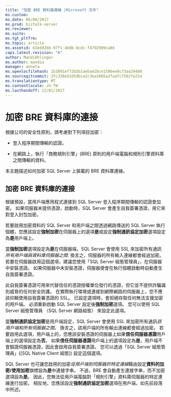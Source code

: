 ```yaml
---
title: "加密 BRE 資料庫連線 |Microsoft 文件"
ms.custom: 
ms.date: 06/08/2017
ms.prod: biztalk-server
ms.reviewer: 
ms.suite: 
ms.tgt_pltfrm: 
ms.topic: article
ms.assetid: 63edd2bb-97f1-4b8b-8cdc-f4792909ca86
caps.latest.revision: "6"
author: MandiOhlinger
ms.author: mandia
manager: anneta
ms.openlocfilehash: 1b3891ef72b5b1aeba42bce1586ee9c73aa29408
ms.sourcegitcommit: 3fc338e52d5dbca2c3ea1685a2faafc7582fe23a
ms.translationtype: MT
ms.contentlocale: zh-TW
ms.lasthandoff: 12/01/2017
---
```

# <a name="encrypt-the-connection-to-the-bre-database"></a>加密 BRE 資料庫的連接
根據公司的安全性原則，請考慮對下列項目加密：  
  
-   登入程序期間傳輸的認證。  
  
-   在網路上，執行「商務規則引擎」(BRE) 原則的用戶端電腦和規則引擎資料庫之間傳輸的資料。  
  
 本主題描述如何加密 SQL Server 上裝載的 BRE 資料庫連線。  
  
## <a name="encrypt-the-connection-to-the-bre-database"></a>加密 BRE 資料庫的連接
 根據預設，當用戶端應用程式連接到 SQL Server 登入程序期間傳輸的認證會加密。 如果伺服器未提供憑證，啟動時，SQL Server 會產生自我簽署憑證，用它來對登入封包加密。  
  
 若要啟用加密資料的 SQL Server 和用戶端之間透過網路傳送的 SQL Server 執行個體，您應該設定**強制加密**在伺服器上的選項**是**或設定**強制通訊協定加密**選項設定為**是**用戶端上。  
  
 當**強制加密**選項設定為**是**在伺服器端，SQL Server 會使用 SSL 來加密所有通訊*所有用戶端與資料庫伺服器之間*. 換言之，伺服器的所有輸入連線都會經過加密。 若要在伺服器啟用這個選項，建議您使用「SQL Server 組態管理員」，在伺服器中安裝憑證。 如果伺服器中未安裝憑證，伺服器便會在執行個體啟動時自動產生自我簽署憑證。  
  
 此自我簽署憑證可用來代替信任的憑證授權單位發行的憑證，但它並不提供詐騙識別威脅的任何安全防護。 在實際執行環境或連接到網際網路的伺服器上，您不應該仰賴使用自我簽署憑證的 SSL。 已設定選項時，會拒絕存取任何無法支援加密的用戶端。 必須重新啟動 SQL Server 設定後**強制加密**選項。 您可以使用 SQL Server 組態管理員 （SQL Server 網路組態） 來設定此選項。  
  
 當**強制通訊協定加密**是用戶端設定，SQL Server 會使用 SSL 來加密所有通訊*該用戶端和所有伺服器之間*。 換言之，該用戶端的所有輸出連線都會經過加密。 若要啟用此選項，用戶端上的，您應該安裝憑證的伺服器上如果**信任伺服器憑證**用戶端上的選項設定為**否**。 如果**信任伺服器憑證**用戶端上的選項設定為**是**，用戶端不會驗證伺服器憑證，因此會啟用自我簽署憑證。 您可以透過「SQL Server 組態管理員」([SQL Native Client 組態]) 設定這個選項。  
  
 SQL Server 也可讓您啟用的加密*從用戶端到伺服器的特定連線*藉由設定**資料的加密/使用加密**旗標設為**是**中連接字串。 不過，BRE 會自動產生連接字串，而不加密選項設為**是**。 因此，您無法從用戶端電腦對「規則引擎」資料庫伺服器的特定連線進行加密。 相反地，您應該設定**強制通訊協定加密**選項在用戶端，如先前段落中所述。